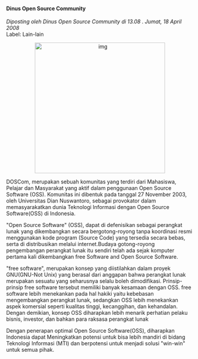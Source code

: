 #### Dinus Open Source Community
_Diposting oleh Dinus Open Source Community di 13.08 . Jumat, 18 April 2008_
<br>
Label: Lain-lain

<div align="center">
	<img src="./posts/2008-04-18-dinus-open-source-community/doscom+kita.jpg" height="350px" alt="img">
</div> 

DOSCom, merupakan sebuah komunitas yang terdiri dari Mahasiswa, Pelajar dan Masyarakat yang aktif dalam penggunaan Open Source Software (OSS). Komunitas ini dibentuk pada tanggal 27 November 2003, oleh Universitas Dian Nuswantoro, sebagai provokator dalam memasyarakatkan dunia Teknologi Informasi dengan Open Source Software(OSS) di Indonesia.

"Open Source Software" (OSS), dapat di defenisikan sebagai perangkat lunak yang dikembangkan secara bergotong-royong tanpa koordinasi resmi menggunakan kode program (Source Code) yang tersedia secara bebas, serta di distribusikan melalui internet.Budaya gotong-royong pengembangan perangkat lunak itu sendiri telah ada sejak komputer pertama kali dikembangkan
free Software and Open Source Software.


"free software", merupakan konsep yang diistilahkan dalam proyek GNU(GNU-Not Unix) yang berasal dari anggapan bahwa perangkat lunak merupakan sesuatu yang seharusnya selalu boleh dimodifikasi.
Prinsip-prinsip free software tersebut memiliki banyak kesamaan dengan OSS. free software lebih menekankan pada hal hakiki yaitu kebebasan mengembangkan perangkat lunak, sedangkan OSS lebih menekankan aspek komersial seperti kualitas tinggi, kecanggihan, dan kehandalan. Dengan demikian, konsep OSS diharapkan lebih menarik perhatian pelaku bisnis, investor, dan bahkan para raksasa perangkat lunak

Dengan penerapan optimal Open Source Software(OSS), diharapkan Indonesia dapat Meningkatkan potensi untuk bisa lebih mandiri di bidang Teknologi Informasi (MTI) dan berpotensi untuk menjadi solusi "win-win" untuk semua pihak. 